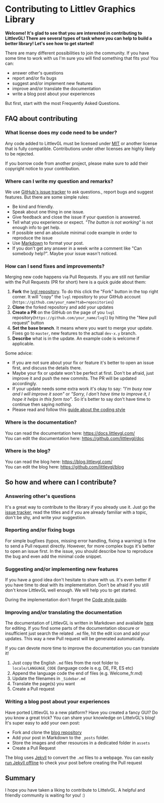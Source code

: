 # Contributing to Littlev Graphics Library

**Welcome!  It's glad to see that you are interested in contributing to LittlevGL! There are several types of task where you can help to build a better library! Let's see how to get started!**


There are many different possibilities to join the community. If you have some time to work with us I'm sure you will find something that fits you! You can:
- answer other's questions
- report and/or fix bugs
- suggest and/or implement new features
- improve and/or translate the documentation
- write a blog post about your experiences

But first, start with the most Frequently Asked Questions.

## FAQ about contributing

### What license does my code need to be under?

Any code added to LittlevGL must be licensed under [MIT](https://choosealicense.com/licenses/mit/) or another license that is fully compatible. Contributions under other licenses are highly likely to be rejected.

If you borrow code from another project, please make sure to add their copyright notice to your contribution.

### Where can I write my question and remarks?

We use [GitHub's issue tracker](https://github.com/littlevgl/lvgl/issues) to ask questions., report bugs and suggest features. But there are some simple rules:
- Be kind and friendly.
- Speak about one thing in one issue.
- Give feedback and close the issue if your question is answered. 
- Tell what you experience or expect. _"The button is not working"_ is not enough info to get help.
- If possible send an absolute minimal code example in order to reproduce the issue
- Use [Markdown](https://github.com/adam-p/markdown-here/wiki/Markdown-Cheatsheet) to format your post.
- If you don't get any answer in a week write a comment like "Can somebody help?". Maybe your issue wasn't noticed.

### How can I send fixes and improvements?
Merging new code happens via Pull Requests. If you are still not familiar with the Pull Requests (PR for short) here is a quick guide about them:
1. **Fork** the [lvgl repository](https://github.com/littlevgl/lvgl). To do this click the "Fork" button in the top right corner. It will "copy" the `lvgl` repository to your GitHub account (`https://github.com/your_name?tab=repositories`)
2. **Clone**  the forked repository and add your updates
3. **Create a PR** on the GitHub on the page of you `lvgl` repository(`https://github.com/your_name/lvgl`) by hitting the "New pull request" button 
4. **Set the base branch**. It means where you want to merge your update. Fixes go to `master`, new features to the actual `dev-x.y` branch. 
5. **Describe** what is in the update. An example code is welcome if applicable.

Some advice:
- If you are not sure about your fix or feature it's better to open an issue first, and discuss the details there.
- Maybe your fix or update won't be perfect at first. Don't be afraid, just improve it and push the new commits. The PR will be updated accordingly. 
- If your update needs some extra work it's okay to say: _"I'm busy now and I will improve it soon"_ or _"Sorry, I don't have time to improve it, I hope it helps in this form too"_. So it's better to say don't have time to continue then saying nothing.
- Please read and follow this [guide about the coding style](https://docs.littlevgl.com/#Coding-Style-Guide)


### Where is the documentation?

You can read the documentation here: https://docs.littlevgl.com/  
You can edit the documentation here: https://github.com/littlevgl/doc  

### Where is the blog?

You can read the blog here: https://blog.littlevgl.com/  
You can edit the blog here: https://github.com/littlevgl/blog  


## So how and where can I contribute?

### Answering other's questions

It's a great way to contribute to the library if you already use it. Just go the [issue tracker](https://github.com/littlevgl/lvgl/issues), read the titles and if you are already familiar with a topic, don't be shy, and write your suggestion.

### Reporting and/or fixing bugs
For simple bugfixes (typos, missing error handling, fixing a warning) is fine to send a Pull request directly. However, for more complex bugs it's better to open an issue first. In the issue, you should describe how to reproduce the bug and even add the minimal code snippet.

### Suggesting and/or implementing new features
If you have a good idea don't hesitate to share with us. It's even better if you have time to deal with its implementation. Don't be afraid if you still don't know LittlevGL well enough. We will help you to get started. 

During the implementation don't forget the [Code style guide](https://docs.littlevgl.com/#Coding-Style-Guide).

### Improving and/or translating the documentation

The documentation of LittlevGL is written in Markdown and available [here](https://github.com/littlevgl/doc) for editing. If you find some parts of the documentation obscure or insufficient just search the related `.md` file, hit the edit icon and add your updates. This way a  new Pull request will be generated automatically.

If you can devote more time to improve the documentation you can translate it! 
1. Just copy the English `.md` files from the root folder to `locale/LANGUAGE_CODE` (language code is e.g. DE, FR, ES etc)
2. Append the language code the end of files (e.g. Welcome_fr.md)
3. Update the filenames in `_Sidebar.md`
4. Translate the page(s) you want
5. Create a Pull request

### Writing a blog post about your experiences

Have ported LittlevGL to a new platform? Have you created a fancy GUI? Do you know a great trick? 
You can share your knowledge on LittelvGL's blog! It's super easy to add your own post:
- Fork and clone the [blog repository](https://github.com/littlevgl/blog)
- Add your post in Markdown to the `_posts` folder. 
- Store the images and other resources in a dedicated folder in `assets`
- Create a Pull Request

The blog uses [Jekyll](https://jekyllrb.com/) to convert the `.md` files to a webpage. You can easily [run Jekyll offline](https://jekyllrb.com/docs/) to check your post before creating the Pull request

## Summary

I hope you have taken a liking to contribute to LittelvGL. A helpful and friendly community is waiting for you! :) 

